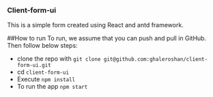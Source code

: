 ### Client-form-ui
This is a simple form created using React and antd framework. 

##How to run
To run, we assume that you can push and pull in GitHub. Then follow below steps:

- clone the repo with `git clone git@github.com:ghaleroshan/client-form-ui.git`
- cd `client-form-ui`
- Execute `npm install`
- To run the app `npm start`


